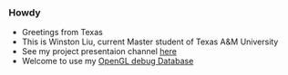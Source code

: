 ### Howdy
- Greetings from Texas
- This is Winston Liu, current Master student of Texas A&M University
- See my project presentaion channel [here](https://www.youtube.com/channel/UCXkpAPZltFPI9Ba-5Wxe8XQ)
- Welcome to use my [OpenGL debug Database](https://docs.google.com/document/d/1WzCVp-Zz9VPp8bskwPnGChnh_Qush-oVxw3ejPQ_V8Y/edit)
